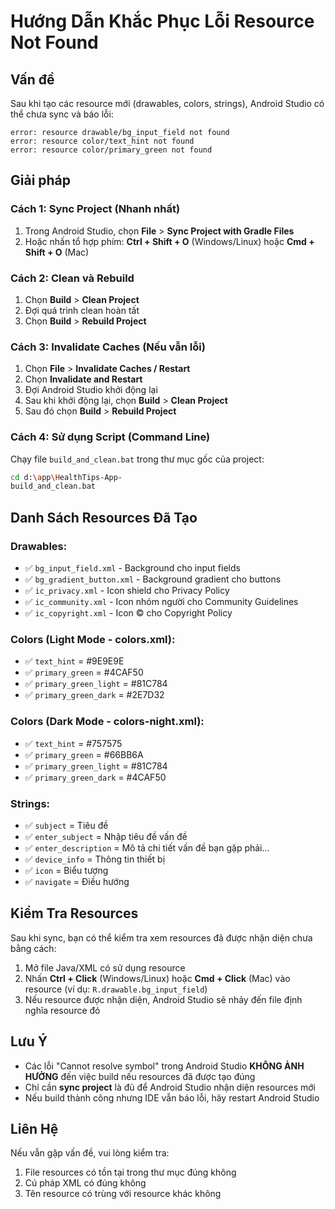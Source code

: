 # Hướng Dẫn Khắc Phục Lỗi Resource Not Found

## Vấn đề

Sau khi tạo các resource mới (drawables, colors, strings), Android Studio có thể chưa sync và báo lỗi:
```
error: resource drawable/bg_input_field not found
error: resource color/text_hint not found
error: resource color/primary_green not found
```

## Giải pháp

### Cách 1: Sync Project (Nhanh nhất)

1. Trong Android Studio, chọn **File** > **Sync Project with Gradle Files**
2. Hoặc nhấn tổ hợp phím: **Ctrl + Shift + O** (Windows/Linux) hoặc **Cmd + Shift + O** (Mac)

### Cách 2: Clean và Rebuild

1. Chọn **Build** > **Clean Project**
2. Đợi quá trình clean hoàn tất
3. Chọn **Build** > **Rebuild Project**

### Cách 3: Invalidate Caches (Nếu vẫn lỗi)

1. Chọn **File** > **Invalidate Caches / Restart**
2. Chọn **Invalidate and Restart**
3. Đợi Android Studio khởi động lại
4. Sau khi khởi động lại, chọn **Build** > **Clean Project**
5. Sau đó chọn **Build** > **Rebuild Project**

### Cách 4: Sử dụng Script (Command Line)

Chạy file `build_and_clean.bat` trong thư mục gốc của project:

```bash
cd d:\app\HealthTips-App-
build_and_clean.bat
```

## Danh Sách Resources Đã Tạo

### Drawables:
- ✅ `bg_input_field.xml` - Background cho input fields
- ✅ `bg_gradient_button.xml` - Background gradient cho buttons  
- ✅ `ic_privacy.xml` - Icon shield cho Privacy Policy
- ✅ `ic_community.xml` - Icon nhóm người cho Community Guidelines
- ✅ `ic_copyright.xml` - Icon © cho Copyright Policy

### Colors (Light Mode - colors.xml):
- ✅ `text_hint` = #9E9E9E
- ✅ `primary_green` = #4CAF50
- ✅ `primary_green_light` = #81C784
- ✅ `primary_green_dark` = #2E7D32

### Colors (Dark Mode - colors-night.xml):
- ✅ `text_hint` = #757575
- ✅ `primary_green` = #66BB6A
- ✅ `primary_green_light` = #81C784
- ✅ `primary_green_dark` = #4CAF50

### Strings:
- ✅ `subject` = Tiêu đề
- ✅ `enter_subject` = Nhập tiêu đề vấn đề
- ✅ `enter_description` = Mô tả chi tiết vấn đề bạn gặp phải...
- ✅ `device_info` = Thông tin thiết bị
- ✅ `icon` = Biểu tượng
- ✅ `navigate` = Điều hướng

## Kiểm Tra Resources

Sau khi sync, bạn có thể kiểm tra xem resources đã được nhận diện chưa bằng cách:

1. Mở file Java/XML có sử dụng resource
2. Nhấn **Ctrl + Click** (Windows/Linux) hoặc **Cmd + Click** (Mac) vào resource (ví dụ: `R.drawable.bg_input_field`)
3. Nếu resource được nhận diện, Android Studio sẽ nhảy đến file định nghĩa resource đó

## Lưu Ý

- Các lỗi "Cannot resolve symbol" trong Android Studio **KHÔNG ẢNH HƯỞNG** đến việc build nếu resources đã được tạo đúng
- Chỉ cần **sync project** là đủ để Android Studio nhận diện resources mới
- Nếu build thành công nhưng IDE vẫn báo lỗi, hãy restart Android Studio

## Liên Hệ

Nếu vẫn gặp vấn đề, vui lòng kiểm tra:
1. File resources có tồn tại trong thư mục đúng không
2. Cú pháp XML có đúng không
3. Tên resource có trùng với resource khác không

